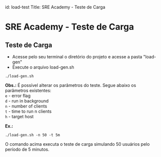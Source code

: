 id:     load-test
Title:  SRE Academy - Teste de Carga

# SRE Academy - Teste de Carga

## Teste de Carga

- Acesse pelo seu terminal o diretório do projeto e acesse a pasta "load-gen"
- Execute o arquivo load-gen.sh

``` console
./load-gen.sh
```

**Obs.:** É possível alterar os parâmetros do teste. Segue abaixo os parâmetros existentes:<br>
`e` - error flag<br>
`d` - run in background<br>
`n` - number of clients<br>
`t` - time to run n clients<br>
`h` - target host

**Ex.:**
``` console
./load-gen.sh -n 50 -t 5m
```
O comando acima executa o teste de carga simulando 50 usuários pelo período de 5 minutos.
